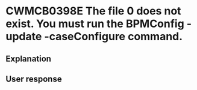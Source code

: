 # CWMCB0398E The file 0 does not exist. You must run the BPMConfig -update -caseConfigure command.

## Explanation

## User response